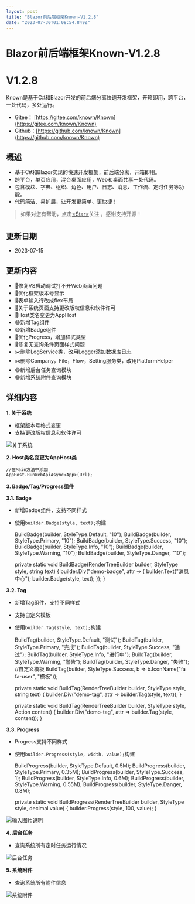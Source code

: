 ```yaml
---
layout: post
title: "Blazor前后端框架Known-V1.2.8"
date: "2023-07-30T01:08:54.849Z"
---
```

Blazor前后端框架Known-V1.2.8
=======================

V1.2.8
======

Known是基于C#和Blazor开发的前后端分离快速开发框架，开箱即用，跨平台，一处代码，多处运行。

*   Gitee： [https://gitee.com/known/Known](https://gitee.com/known/Known)
*   Github：[https://github.com/known/Known](https://github.com/known/Known)

概述
--

*   基于C#和Blazor实现的快速开发框架，前后端分离，开箱即用。
*   跨平台，单页应用，混合桌面应用，Web和桌面共享一处代码。
*   包含模块、字典、组织、角色、用户、日志、消息、工作流、定时任务等功能。
*   代码简洁、易扩展，让开发更简单、更快捷！

> 如果对您有帮助，点击[⭐Star⭐](https://gitee.com/known/Known)关注 ，感谢支持开源！

更新日期
----

*   2023-07-15

更新内容
----

*   🐛修复VS启动调试打不开Web页面问题
*   🔨优化框架版本号显示
*   🔨表单输入行改成flex布局
*   🔨关于系统页面支持更改版权信息和软件许可
*   🔨Host类名变更为AppHost
*   😄新增Tag组件
*   😄新增Badge组件
*   🔨优化Progress，增加样式类型
*   🐛修复无查询条件页面样式问题
*   ✂️删除LogService类，改用Logger添加数据库日志
*   ✂️删除Company，File，Flow，Setting服务类，改用PlatformHelper
*   😄新增后台任务查询模块
*   😄新增系统附件查询模块

详细内容
----

**1\. 关于系统**

*   框架版本号格式变更
*   支持更改版权信息和软件许可

![关于系统](https://foruda.gitee.com/images/1689315754731955341/b066550a_14334.png "屏幕截图")

**2\. Host类名变更为AppHost类**

    //在Main方法中添加
    AppHost.RunWebApiAsync<App>(Url);
    

**3\. Badge/Tag/Progress组件**

**3.1. Badge**

*   新增Badge组件，支持不同样式
*   使用`builder.Badge(style, text);`构建

    BuildBadge(builder, StyleType.Default, "10");
    BuildBadge(builder, StyleType.Primary, "10");
    BuildBadge(builder, StyleType.Success, "10");
    BuildBadge(builder, StyleType.Info, "10");
    BuildBadge(builder, StyleType.Warning, "10");
    BuildBadge(builder, StyleType.Danger, "10");
    
    private static void BuildBadge(RenderTreeBuilder builder, StyleType style, string text)
    {
        builder.Div("demo-badge", attr =>
        {
            builder.Text("消息中心");
            builder.Badge(style, text);
        });
    }
    

**3.2. Tag**

*   新增Tag组件，支持不同样式
*   支持自定义模板
*   使用`builder.Tag(style, text);`构建

    BuildTag(builder, StyleType.Default, "测试");
    BuildTag(builder, StyleType.Primary, "完成");
    BuildTag(builder, StyleType.Success, "通过");
    BuildTag(builder, StyleType.Info, "进行中");
    BuildTag(builder, StyleType.Warning, "警告");
    BuildTag(builder, StyleType.Danger, "失败");
    //自定义模板
    BuildTag(builder, StyleType.Success, b => b.IconName("fa fa-user", "模板"));
    
    private static void BuildTag(RenderTreeBuilder builder, StyleType style, string text)
    {
        builder.Div("demo-tag", attr => builder.Tag(style, text));
    }
    
    private static void BuildTag(RenderTreeBuilder builder, StyleType style, Action<RenderTreeBuilder> content)
    {
        builder.Div("demo-tag", attr => builder.Tag(style, content));
    }
    

**3.3. Progress**

*   Progress支持不同样式
*   使用`builder.Progress(style, width, value);`构建

    BuildProgress(builder, StyleType.Default, 0.5M);
    BuildProgress(builder, StyleType.Primary, 0.35M);
    BuildProgress(builder, StyleType.Success, 1);
    BuildProgress(builder, StyleType.Info, 0.6M);
    BuildProgress(builder, StyleType.Warning, 0.55M);
    BuildProgress(builder, StyleType.Danger, 0.8M);
    
    private static void BuildProgress(RenderTreeBuilder builder, StyleType style, decimal value)
    {
        builder.Progress(style, 100, value);
    }
    

![输入图片说明](https://foruda.gitee.com/images/1689315876739957907/430e6d8d_14334.png "屏幕截图")

**4\. 后台任务**

*   查询系统所有定时任务运行情况

![后台任务](https://foruda.gitee.com/images/1689401273751503841/b746d724_14334.png "屏幕截图")

**5\. 系统附件**

*   查询系统所有附件信息

![系统附件](https://foruda.gitee.com/images/1689401313318293810/e3276617_14334.png "屏幕截图")